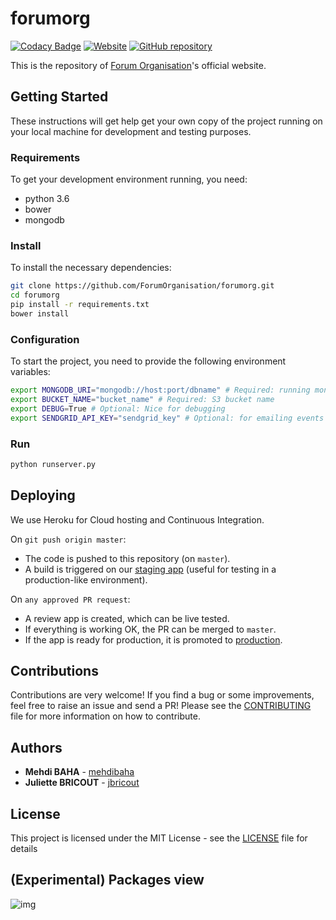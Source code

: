 # forumorg

[![Codacy Badge](https://api.codacy.com/project/badge/Grade/9434218caecf4ca08121ec60ed4accea)](https://www.codacy.com/app/app65382894/forumorg?utm_source=github.com&utm_medium=referral&utm_content=ForumOrganisation/forumorg&utm_campaign=badger)
[![Website](https://img.shields.io/website-up-down-green-red/http/shields.io.svg)](https://www.forumorg.org)
[![GitHub repository](https://img.shields.io/badge/GitHub-ForumOrganisation%2Fforumorg-blue.svg)](https://github.com/ForumOrganisation/forumorg)

This is the repository of [Forum Organisation](https://www.forumorg.org)'s official website.

## Getting Started

These instructions will get help get your own copy of the project running on your local machine for development and testing purposes.

### Requirements

To get your development environment running, you need:

- python 3.6
- bower
- mongodb

### Install

To install the necessary dependencies:

```sh
git clone https://github.com/ForumOrganisation/forumorg.git
cd forumorg
pip install -r requirements.txt
bower install
```

### Configuration
To start the project, you need to provide the following environment variables:

```sh
export MONGODB_URI="mongodb://host:port/dbname" # Required: running mongodb instance
export BUCKET_NAME="bucket_name" # Required: S3 bucket name
export DEBUG=True # Optional: Nice for debugging
export SENDGRID_API_KEY="sendgrid_key" # Optional: for emailing events
```

### Run
```sh
python runserver.py
```

## Deploying
We use Heroku for Cloud hosting and Continuous Integration.

On ```git push origin master```:

- The code is pushed to this repository (on `master`).
- A build is triggered on our [staging app](https://forumorg-staging.herokuapp.com) (useful for testing in a production-like environment).

On ```any approved PR request```:

- A review app is created, which can be live tested.
- If everything is working OK, the PR can be merged to `master`.
- If the app is ready for production, it is promoted to [production](https://www.forumorg.org).

## Contributions

Contributions are very welcome! If you find a bug or some improvements, feel free to raise an issue and send a PR! Please see the [CONTRIBUTING](CONTRIBUTING.md) file for more information on how to contribute.

## Authors

* **Mehdi BAHA** - [mehdibaha](https://github.com/mehdibaha)
* **Juliette BRICOUT** - [jbricout](https://github.com/jbricout)

## License

This project is licensed under the MIT License - see the [LICENSE](LICENSE) file for details

## (Experimental) Packages view

![img](https://s3-eu-west-1.amazonaws.com/forumorg/packages_Pyreverse.png)
